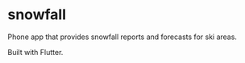 # snowfall

Phone app that provides snowfall reports and forecasts for ski areas.

Built with Flutter.
